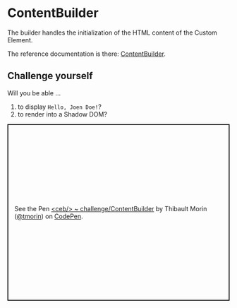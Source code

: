 # ContentBuilder

The builder handles the initialization of the HTML content of the Custom Element.

The reference documentation is there: [ContentBuilder](../api/classes/ContentBuilder.html).

## Challenge yourself

Will you be able ...
1. to display `Hello, Joen Doe!`?
2. to render into a Shadow DOM?

<p class="codepen" data-height="400" data-theme-id="light" data-default-tab="js,result" data-slug-hash="LYymeaB" data-editable="true" data-user="tmorin" style="height: 400px; box-sizing: border-box; display: flex; align-items: center; justify-content: center; border: 2px solid; margin: 1em 0; padding: 1em;">
  <span>See the Pen <a href="https://codepen.io/tmorin/pen/LYymeaB">
  &lt;ceb/&gt; ~ challenge/ContentBuilder</a> by Thibault Morin (<a href="https://codepen.io/tmorin">@tmorin</a>)
  on <a href="https://codepen.io">CodePen</a>.</span>
</p>
<script async src="https://cpwebassets.codepen.io/assets/embed/ei.js"></script>
